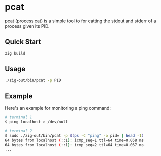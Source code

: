# pcat

pcat (process cat) is a simple tool to for catting the stdout and stderr of a process given its PID.

## Quick Start

```bash
zig build
```

## Usage

```bash
./zig-out/bin/pcat -p PID
```

## Example

Here's an example for monitoring a ping command:

```bash
# terminal 1
$ ping localhost > /dev/null
```

```bash
# terminal 2
$ sudo ./zig-out/bin/pcat -p $(ps -C "ping" -o pid= | head -1)
64 bytes from localhost (::1): icmp_seq=1 ttl=64 time=0.058 ms
64 bytes from localhost (::1): icmp_seq=2 ttl=64 time=0.067 ms
...
```
